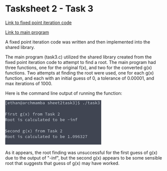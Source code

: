 # Tasksheet 2 - Task 3

[Link to fixed point iteration code](https://github.com/ethanancell/math4610/blob/master/shared_library/src/fixed_point_iteration.c)

[Link to main program](https://github.com/ethanancell/math4610/blob/master/tasks_source/task_sheet_2/sheet2task3/task3.c)

A fixed point iteration code was written and then implemented into the shared library.

The main program (task3.c) utilized the shared library created from the fixed point iteration code to attempt to find a root. The main program had three functions, one for the original f(x), and two for the converted g(x) functions. Two attempts at finding the root were used, one for each g(x) function, and each with an initial guess of 0, a tolerance of 0.00001, and max iterations of 1000.

Here is the command line output of running the function:

![Console Output Picture](./sheet2task3/cmdoutput.png)

As it appears, the root finding was unsuccessful for the first guess of g(x) due to the output of "-inf", but the second g(x) appears to be some sensible root that suggests that guess of g(x) may have worked.
